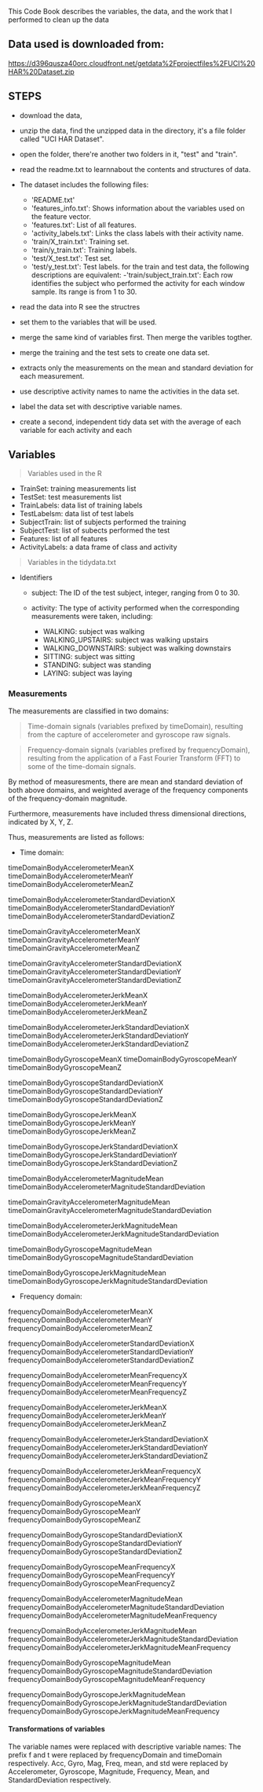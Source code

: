 
This Code Book describes the variables, the data, and the work that I performed to clean up the data

## Data used is downloaded from:

https://d396qusza40orc.cloudfront.net/getdata%2Fprojectfiles%2FUCI%20HAR%20Dataset.zip

## STEPS

* download the data, 

* unzip the data,
  find the unzipped data in the directory, it's a file folder called "UCI HAR Dataset".
  
* open the folder, 
  there're another two folders in it, "test" and "train".
  
* read the readme.txt to learnnabout the contents and structures of data.

* The dataset includes the following files:
  - 'README.txt'
  - 'features_info.txt': Shows information about the variables used on the feature vector.
  - 'features.txt': List of all features.
  - 'activity_labels.txt': Links the class labels with their activity name.
  - 'train/X_train.txt': Training set.
  - 'train/y_train.txt': Training labels.
  - 'test/X_test.txt': Test set.
  - 'test/y_test.txt': Test labels.
  for the train and test data, the following descriptions are equivalent:
  -'train/subject_train.txt': Each row identifies the subject who performed the activity for each window sample. Its range is from 1 to 30. 
  
* read the data into R
  see the structres

* set them to the variables that will be used.

* merge the same kind of variables first. Then merge the varibles togther.

* merge the training and the test sets to create one data set.

* extracts only the measurements on the mean and standard deviation for each measurement. 

* use descriptive activity names to name the activities in the data set.

* label the data set with descriptive variable names.

* create a second, independent tidy data set with the average of each variable for each activity and each 

## Variables

> Variables used in the R

* TrainSet: training measurements list
* TestSet: test measurements list
* TrainLabels: data list of training labels
* TestLabelsm: data list of test labels
* SubjectTrain: list of subjects performed the training 
* SubjectTest: list of subects performed the test
* Features: list of all features
* ActivityLabels: a data frame of class and activity

> Variables in the tidydata.txt

* Identifiers

  - subject: The ID of the test subject, integer, ranging from 0 to 30.

  - activity: The type of activity performed when the corresponding measurements were taken, including:
    - WALKING: subject was walking
    - WALKING_UPSTAIRS: subject was walking upstairs
    - WALKING_DOWNSTAIRS: subject was walking downstairs
    - SITTING: subject was sitting
    - STANDING: subject was standing
    - LAYING: subject was laying

### Measurements

The measurements are classified in two domains:

> Time-domain signals (variables prefixed by timeDomain), resulting from the capture of accelerometer and gyroscope raw signals.

> Frequency-domain signals (variables prefixed by frequencyDomain), resulting from the application of a Fast Fourier Transform (FFT) to some of the time-domain signals.

By method of measuresments, there are mean and standard deviation of both above domains, and weighted average of the frequency components of the frequency-domain magnitude.

Furthermore, measurements have included thress dimensional directions, indicated by X, Y, Z.

Thus, measurements are listed as follows:

  + Time domain:

timeDomainBodyAccelerometerMeanX
timeDomainBodyAccelerometerMeanY
timeDomainBodyAccelerometerMeanZ

timeDomainBodyAccelerometerStandardDeviationX
timeDomainBodyAccelerometerStandardDeviationY
timeDomainBodyAccelerometerStandardDeviationZ

timeDomainGravityAccelerometerMeanX
timeDomainGravityAccelerometerMeanY
timeDomainGravityAccelerometerMeanZ

timeDomainGravityAccelerometerStandardDeviationX
timeDomainGravityAccelerometerStandardDeviationY
timeDomainGravityAccelerometerStandardDeviationZ

timeDomainBodyAccelerometerJerkMeanX
timeDomainBodyAccelerometerJerkMeanY
timeDomainBodyAccelerometerJerkMeanZ

timeDomainBodyAccelerometerJerkStandardDeviationX
timeDomainBodyAccelerometerJerkStandardDeviationY
timeDomainBodyAccelerometerJerkStandardDeviationZ

timeDomainBodyGyroscopeMeanX
timeDomainBodyGyroscopeMeanY
timeDomainBodyGyroscopeMeanZ

timeDomainBodyGyroscopeStandardDeviationX
timeDomainBodyGyroscopeStandardDeviationY
timeDomainBodyGyroscopeStandardDeviationZ

timeDomainBodyGyroscopeJerkMeanX
timeDomainBodyGyroscopeJerkMeanY
timeDomainBodyGyroscopeJerkMeanZ

timeDomainBodyGyroscopeJerkStandardDeviationX
timeDomainBodyGyroscopeJerkStandardDeviationY
timeDomainBodyGyroscopeJerkStandardDeviationZ

timeDomainBodyAccelerometerMagnitudeMean
timeDomainBodyAccelerometerMagnitudeStandardDeviation

timeDomainGravityAccelerometerMagnitudeMean
timeDomainGravityAccelerometerMagnitudeStandardDeviation

timeDomainBodyAccelerometerJerkMagnitudeMean
timeDomainBodyAccelerometerJerkMagnitudeStandardDeviation

timeDomainBodyGyroscopeMagnitudeMean
timeDomainBodyGyroscopeMagnitudeStandardDeviation

timeDomainBodyGyroscopeJerkMagnitudeMean
timeDomainBodyGyroscopeJerkMagnitudeStandardDeviation

   - Frequency domain:

frequencyDomainBodyAccelerometerMeanX
frequencyDomainBodyAccelerometerMeanY
frequencyDomainBodyAccelerometerMeanZ

frequencyDomainBodyAccelerometerStandardDeviationX
frequencyDomainBodyAccelerometerStandardDeviationY
frequencyDomainBodyAccelerometerStandardDeviationZ

frequencyDomainBodyAccelerometerMeanFrequencyX
frequencyDomainBodyAccelerometerMeanFrequencyY
frequencyDomainBodyAccelerometerMeanFrequencyZ

frequencyDomainBodyAccelerometerJerkMeanX
frequencyDomainBodyAccelerometerJerkMeanY
frequencyDomainBodyAccelerometerJerkMeanZ

frequencyDomainBodyAccelerometerJerkStandardDeviationX
frequencyDomainBodyAccelerometerJerkStandardDeviationY
frequencyDomainBodyAccelerometerJerkStandardDeviationZ

frequencyDomainBodyAccelerometerJerkMeanFrequencyX
frequencyDomainBodyAccelerometerJerkMeanFrequencyY
frequencyDomainBodyAccelerometerJerkMeanFrequencyZ

frequencyDomainBodyGyroscopeMeanX
frequencyDomainBodyGyroscopeMeanY
frequencyDomainBodyGyroscopeMeanZ

frequencyDomainBodyGyroscopeStandardDeviationX
frequencyDomainBodyGyroscopeStandardDeviationY
frequencyDomainBodyGyroscopeStandardDeviationZ

frequencyDomainBodyGyroscopeMeanFrequencyX
frequencyDomainBodyGyroscopeMeanFrequencyY
frequencyDomainBodyGyroscopeMeanFrequencyZ

frequencyDomainBodyAccelerometerMagnitudeMean
frequencyDomainBodyAccelerometerMagnitudeStandardDeviation
frequencyDomainBodyAccelerometerMagnitudeMeanFrequency

frequencyDomainBodyAccelerometerJerkMagnitudeMean
frequencyDomainBodyAccelerometerJerkMagnitudeStandardDeviation
frequencyDomainBodyAccelerometerJerkMagnitudeMeanFrequency

frequencyDomainBodyGyroscopeMagnitudeMean
frequencyDomainBodyGyroscopeMagnitudeStandardDeviation
frequencyDomainBodyGyroscopeMagnitudeMeanFrequency

frequencyDomainBodyGyroscopeJerkMagnitudeMean
frequencyDomainBodyGyroscopeJerkMagnitudeStandardDeviation
frequencyDomainBodyGyroscopeJerkMagnitudeMeanFrequency


#### Transformations of variables

The variable names were replaced with descriptive variable names:
The prefix f and t were replaced by frequencyDomain and timeDomain respectively.
Acc, Gyro, Mag, Freq, mean, and std were replaced by Accelerometer, Gyroscope, Magnitude, Frequency, Mean, and StandardDeviation respectively.
